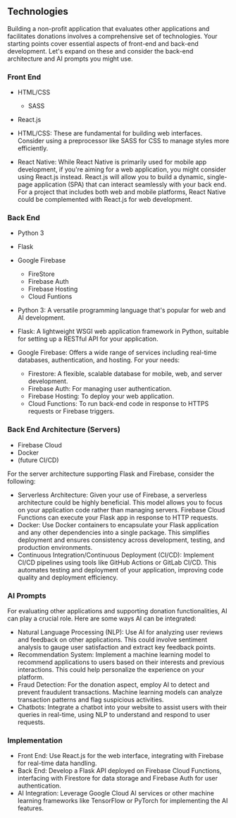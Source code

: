 ## Technologies

Building a non-profit application that evaluates other applications and facilitates donations involves a comprehensive set of technologies. Your starting points cover essential aspects of front-end and back-end development. Let's expand on these and consider the back-end architecture and AI prompts you might use.

### Front End
- HTML/CSS
    - SASS
- React.js

- HTML/CSS: These are fundamental for building web interfaces. Consider using a preprocessor like SASS for CSS to manage styles more efficiently.

- React Native: While React Native is primarily used for mobile app development, if you're aiming for a web application, you might consider using React.js instead. React.js will allow you to build a dynamic, single-page application (SPA) that can interact seamlessly with your back end. For a project that includes both web and mobile platforms, React Native could be complemented with React.js for web development.

### Back End
- Python 3 
- Flask
- Google Firebase
    - FireStore
    - Firebase Auth
    - Firebase Hosting
    - Cloud Funtions 

- Python 3: A versatile programming language that's popular for web and AI development.
- Flask: A lightweight WSGI web application framework in Python, suitable for setting up a RESTful API for your application.
- Google Firebase: Offers a wide range of services including real-time databases, authentication, and hosting. For your needs:
    - Firestore: A flexible, scalable database for mobile, web, and server development.
    - Firebase Auth: For managing user authentication.
    - Firebase Hosting: To deploy your web application.
    - Cloud Functions: To run back-end code in response to HTTPS requests or Firebase triggers.

### Back End Architecture (Servers)
- Firebase Cloud
- Docker
- (future CI/CD)

For the server architecture supporting Flask and Firebase, consider the following:
- Serverless Architecture: Given your use of Firebase, a serverless architecture could be highly beneficial. This model allows you to focus on your application code rather than managing servers. Firebase Cloud Functions can execute your Flask app in response to HTTP requests.
- Docker: Use Docker containers to encapsulate your Flask application and any other dependencies into a single package. This simplifies deployment and ensures consistency across development, testing, and production environments.
- Continuous Integration/Continuous Deployment (CI/CD): Implement CI/CD pipelines using tools like GitHub Actions or GitLab CI/CD. This automates testing and deployment of your application, improving code quality and deployment efficiency.

### AI Prompts
For evaluating other applications and supporting donation functionalities, AI can play a crucial role. Here are some ways AI can be integrated:
- Natural Language Processing (NLP): Use AI for analyzing user reviews and feedback on other applications. This could involve sentiment analysis to gauge user satisfaction and extract key feedback points.
- Recommendation System: Implement a machine learning model to recommend applications to users based on their interests and previous interactions. This could help personalize the experience on your platform.
- Fraud Detection: For the donation aspect, employ AI to detect and prevent fraudulent transactions. Machine learning models can analyze transaction patterns and flag suspicious activities.
- Chatbots: Integrate a chatbot into your website to assist users with their queries in real-time, using NLP to understand and respond to user requests.

### Implementation
- Front End: Use React.js for the web interface, integrating with Firebase for real-time data handling.
- Back End: Develop a Flask API deployed on Firebase Cloud Functions, interfacing with Firestore for data storage and Firebase Auth for user authentication.
- AI Integration: Leverage Google Cloud AI services or other machine learning frameworks like TensorFlow or PyTorch for implementing the AI features.
